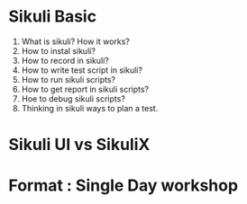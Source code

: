 # Sikuli Basic  
1. What is sikuli? How it works?
2. How to instal sikuli?
3. How to record in sikuli?
4. How to write test script in sikuli?
5. How to run sikuli scripts?
6. How to get report in sikuli scripts?
7. Hoe to debug sikuli scripts?
8. Thinking in sikuli ways to plan a test. 

# Sikuli UI vs SikuliX

# Format : Single Day workshop
